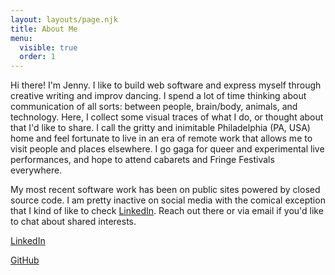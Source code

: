 ```yaml
---
layout: layouts/page.njk
title: About Me
menu:
  visible: true
  order: 1
---
```


Hi there! I'm Jenny. I like to build web software and express myself through creative writing and improv dancing. I spend a lot of time thinking about communication of all sorts: between people, brain/body, animals, and technology. Here, I collect some visual traces of what I do, or thought about that I'd like to share. I call the gritty and inimitable Philadelphia (PA, USA) home and feel fortunate to live in an era of remote work that allows me to visit people and places elsewhere. I go gaga for queer and experimental live performances, and hope to attend cabarets and Fringe Festivals everywhere.

My most recent software work has been on public sites powered by closed source code. I am pretty inactive on social media with the comical exception that I kind of like to check [LinkedIn][linkedin]. Reach out there or via email if you'd like to chat about shared interests.

[LinkedIn][linkedin]

[GitHub][github]

[linkedin]: https://www.linkedin.com/in/j-fung
[github]: https://github.com/fungjj92

